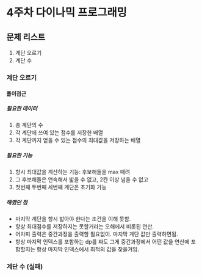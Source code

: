 # 4주차 다이나믹 프로그래밍

## 문제 리스트 

1. 계단 오르기
2. 계단 수

### 계단 오르기

#### 풀이접근

##### 필요한 데이터
1. 총 계단의 수
2. 각 계단에 쓰여 있는 점수를 저장한 배열
3. 각 계단까지 얻을 수 있는 점수의 최대값을 저장하는 배열

##### 필요한 기능
1. 항시 최대값을 계산하는 기능: 후보해들을 max 때려
2. 그 후보해들은 연속해서 밟을 수 없고, 2칸 이상 넘을 수 없고
3. 첫번째 두번째 세번째 계단은 초기화 가능
   
##### 해맸던 점
- 마지막 계단을 항시 밟아야 한다는 조건을 이해 못함.
- 항상 최대점수를 저장하지는 못할거라는 오해에서 비롯된 연산.
- 어차피 출력은 중간과정을 출력할 필요없이. 마지막 계단 값만 출력하면됨.
- 항상 마지막 인덱스를 포함하는 dp를 짜도 그게 중간과정에서 어떤 값을 연산에 포함할지는 항상 마지막 인덱스에서 최적의 값을 찾을거임.

### 계단 수 (실패)